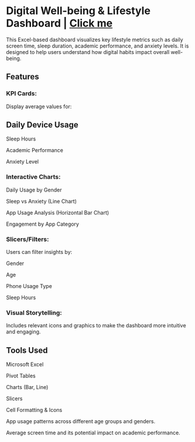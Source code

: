# Digital Well-being & Lifestyle Dashboard | <a href="https://github.com/HariniMathankumar/Digital-Well-being-Lifestyle-Dashboard/blob/main/Screenshot%202025-08-07%20200201.png">Click me</a>

This Excel-based dashboard visualizes key lifestyle metrics such as daily screen time, sleep duration, academic performance, and anxiety levels. It is designed to help users understand how digital habits impact overall well-being.

## Features

### KPI Cards:

Display average values for:

## Daily Device Usage

Sleep Hours

Academic Performance

Anxiety Level

### Interactive Charts:

Daily Usage by Gender

Sleep vs Anxiety (Line Chart)

App Usage Analysis (Horizontal Bar Chart)

Engagement by App Category

### Slicers/Filters:

Users can filter insights by:

Gender

Age

Phone Usage Type

Sleep Hours

### Visual Storytelling:

Includes relevant icons and graphics to make the dashboard more intuitive and engaging.

## Tools Used

Microsoft Excel

Pivot Tables

Charts (Bar, Line)

Slicers

Cell Formatting & Icons


App usage patterns across different age groups and genders.

Average screen time and its potential impact on academic performance.
